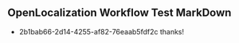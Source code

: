 ## OpenLocalization Workflow Test MarkDown
* 2b1bab66-2d14-4255-af82-76eaab5fdf2c thanks!

<!--HONumber=Jul16_HO4-->



